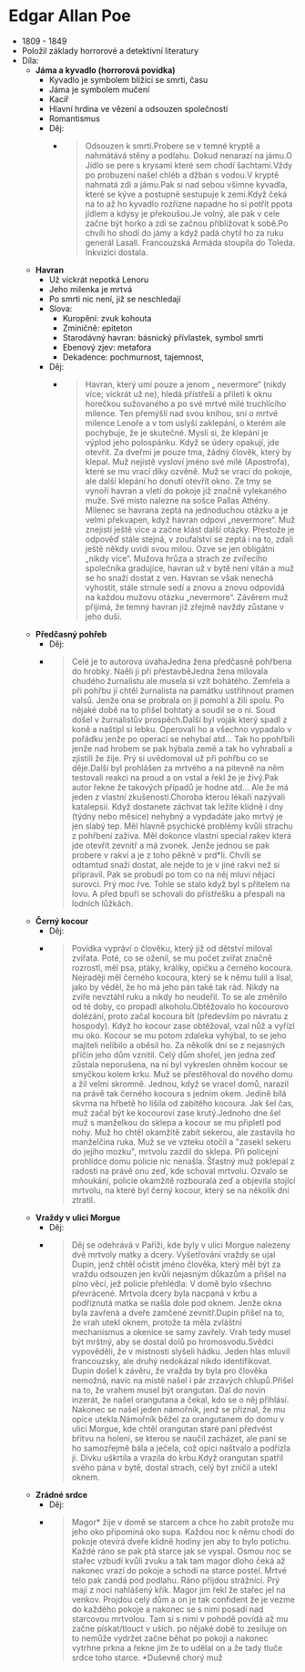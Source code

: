 # Edgar Allan Poe

- 1809 - 1849
- Položil základy horrorové a detektivní literatury
- Díla:
  - **Jáma a kyvadlo (horrorová povídka)**
    - Kyvadlo je symbolem blížící se smrti, času
    - Jáma je symbolem mučení
    - Kacíř
    - Hlavní hrdina ve vězení a odsouzen společností
    - Romantismus
    - Děj:
      - > Odsouzen k smrti.Probere se v temné kryptě a nahmátává stěny a podlahu. Dokud nenarazí na jámu.O Jídlo se pere s krysami které sem chodí šachtami.Vždy po probuzení našel chléb a džbán s vodou.V kryptě nahmatá zdi a jámu.Pak si nad sebou všimne kyvadla, které se kýve a postupně sestupuje k zemi.Když čeká na to až ho kyvadlo rozřízne napadne ho si potřít ppota jídlem a kdysy je překoušou.Je volný, ale pak v cele začne být horko a zdi se začnou přibližovat k sobě.Po chvíli ho shodí do jámy a když padá chytil ho za ruku generál Lasall. Francouzská Armáda stoupila do Toleda. Inkvizici dostala.
  - **Havran**
    - Už víckrát nepotká Lenoru
    - Jeho milenka je mrtvá
    - Po smrti nic není, již se neschledají
    - Slova:
      - Kuropění: zvuk kohouta
      - Zminičně: epiteton
      - Starodávný havran: básnický přívlastek, symbol smrti
      - Ebenový zjev: metafora
      - Dekadence: pochmurnost, tajemnost,
    - Děj:
      - > Havran, který umí pouze a jenom „ nevermore“ (nikdy více; víckrát už ne), hledá přístřeší a přiletí k oknu horečkou sužovaného a po své mrtvé milé truchlícího milence. Ten přemýšlí nad svou knihou, sní o mrtvé milence Lenoře a v tom uslyší zaklepání, o kterém ale pochybuje, že je skutečné. Myslí si, že klepání je výplod jeho polospánku. Když se údery opakují, jde otevřít. Za dveřmi je pouze tma, žádný člověk, který by klepal. Muž nejistě vysloví jméno své milé (Apostrofa), které se mu vrací díky ozvěně. Muž se vrací do pokoje, ale další klepání ho donutí otevřít okno. Ze tmy se vynoří havran a vletí do pokoje již značně vylekaného muže. Své místo nalezne na sošce Pallas Athény. Milenec se havrana zeptá na jednoduchou otázku a je velmi překvapen, když havran odpoví „nevermore“. Muž znejistí ještě více a začne klást další otázky. Přestože je odpověď stále stejná, v zoufalství se zeptá i na to, zdali ještě někdy uvidí svou milou. Ozve se jen obligátní „nikdy více“. Mužova hrůza a strach ze zvířecího společníka gradujíce, havran už v bytě není vítán a muž se ho snaží dostat z ven. Havran se však nenechá vyhostit, stále strnule sedí a znovu a znovu odpovídá na každou mužovu otázku „nevermore“. Závěrem muž přijímá, že temný havran již zřejmě navždy zůstane v jeho duši.
  - **Předčasný pohřeb**
    - Děj:
    - > Celé je to autorova úvahaJedna žena předčasně pohřbena do hrobky. Naěli ji při přestavběJedna žena milovala chudého žurnalistu ale musela si vzít bohátého. Zemřela a při pohřbu jí chtěl žurnalista na památku ustřihnout pramen valsů. Jenže ona se probrala on jí pomohl a žili spolu. Po nějaké době na to přišel bohtatý a soudil se o ni. Soud došel v žurnalistův prospěch.Další byl voják který spadl z koně a naštípl si lebku. Operovali ho a všechno vypadalo v pořádku jenže po operaci se nehybal atd... Tak ho ppohřbili jenže nad hrobem se pak hýbala země a tak ho vyhrabali a zjistili že žije. Prý si uvědomoval už při pohřbu co se děje.Další byl prohlášen za mrtvého a na pitevně na něm testovali reakci na proud a on vstal a řekl že je živý.Pak autor řekne že takových případů je hodne atd... Ale že má jeden z vlastní zkušenosti.Choroba kterou lékaři nazývali katalepsií. Když dostanete záchvat tak ležíte klidně i dny (týdny nebo měsíce) nehybný a vypdadáte jako mrtvý je jen slabý tep. Měl hlavně psychické problémy kvůli strachu z pohřbení zaživa. Měl dokonce vlastní special rakev která jde otevřít zevnitř a má zvonek. Jenže jednou se pak probere v rakvi a je z toho pěkně v prd\*li. Chvíli se odtamtud snaží dostat, ale nejde to je v jiné rakvi než si připravil. Pak se probudí po tom co na něj mluví nějací surovci. Prý moc řve. Tohle se stalo když byl s přítelem na lovu. A před bpuří se schovali do přístřešku a přespali na lodních lůžkách.
  - **Černý kocour**
    - Děj:
    - > Povídka vypráví o člověku, který již od dětství miloval zvířata. Poté, co se oženil, se mu počet zvířat značně rozrostl, měl psa, ptáky, králíky, opičku a černého kocoura. Nejraději měl černého kocoura, který se k němu tulil a lísal, jako by věděl, že ho má jeho pán také tak rád. Nikdy na zvíře nevztáhl ruku a nikdy ho neudeřil. To se ale změnilo od té doby, co propadl alkoholu.Obtěžovalo ho kocourovo dolézání, proto začal kocoura bít (především po návratu z hospody). Když ho kocour zase obtěžoval, vzal nůž a vyřízl mu oko. Kocour se mu potom zdaleka vyhýbal, to se jeho majiteli nelíbilo a oběsil ho. Za několik dní se z nejasných příčin jeho dům vznítil. Celý dům shořel, jen jedna zeď zůstala neporušena, na ní byl vykreslen ohněm kocour se smyčkou kolem krku. Muž se přestěhoval do nového domu a žil velmi skromně. Jednou, když se vracel domů, narazil na právě tak černého kocoura s jedním okem. Jedině bílá skvrna na hřbetě ho lišila od zabitého kocoura. Jak šel čas, muž začal být ke kocourovi zase krutý.Jednoho dne šel muž s manželkou do sklepa a kocour se mu připletl pod nohy. Muž ho chtěl okamžitě zabít sekerou, ale zastavila ho manželčina ruka. Muž se ve vzteku otočil a "zasekl sekeru do jejího mozku", mrtvolu zazdil do sklepa. Při policejní prohlídce domu policie nic nenašla. Šťastný muž poklepal z radosti na právě onu zeď, kde schoval mrtvolu. Ozvalo se mňoukání, policie okamžitě rozbourala zeď a objevila stojící mrtvolu, na které byl černý kocour, který se na několik dní ztratil.
  - **Vraždy v ulici Morgue**
    - Děj:
    - > Děj se odehrává v Paříži, kde byly v ulici Morgue nalezeny dvě mrtvoly matky a dcery. Vyšetřování vraždy se ujal Dupin, jenž chtěl očistit jméno člověka, který měl být za vraždu odsouzen jen kvůli nejasným důkazům a přišel na plno věcí, jež policie přehlédla: V domě bylo všechno převrácené. Mrtvola dcery byla nacpaná v krbu a podříznutá matka se našla dole pod oknem. Jenže okna byla zavřená a dveře zamčené zevnitř.Dupin přišel na to, že vrah utekl oknem, protože ta měla zvláštní mechanismus a okenice se samy zavřely. Vrah tedy musel být mrštný, aby se dostal dolů po hromosvodu.Svědci vypověděli, že v místnosti slyšeli hádku. Jeden hlas mluvil francouzsky, ale druhý nedokázal nikdo identifikovat. Dupin došel k závěru, že vražda by byla pro člověka nemožná, navíc na místě našel i pár zrzavých chlupů.Přišel na to, že vrahem musel být orangutan. Dal do novin inzerát, že našel orangutana a čekal, kdo se o něj přihlásí. Nakonec se našel jeden námořník, jenž se přiznal, že mu opice utekla.Námořník běžel za orangutanem do domu v ulici Morgue, kde chtěl orangutan staré paní předvést břitvu na holení, se kterou se naučil zacházet, ale paní se ho samozřejmě bála a ječela, což opici naštvalo a podřízla ji. Dívku uškrtila a vrazila do krbu.Když orangutan spatřil svého pána v bytě, dostal strach, celý byt zničil a utekl oknem.
  - **Zrádné srdce**
    - Děj:
    - > Magor* žije v domě se starcem a chce ho zabít protože mu jeho oko připomíná oko supa. Každou noc k němu chodí do pokoje otevírá dveře klidně hodiny jen aby to bylo potichu. Každé ráno se pak ptá starce jak se vyspal. Osmou noc se stařec vzbudí kvůli zvuku a tak tam magor dloho čeká až nakonec vrazí do pokoje a schodí na starce postel. Mrtvé telo pak zandá pod podlahu. Ráno přijdou strážníci. Prý mají z noci nahlášený křik. Magor jim řekl že stařec jel na venkov. Projdou celý dům a on je tak confident že je vezme do každého pokoje a nakonec se s nimi posadí nad starcovou mrtvolou. Tam si s nimi v pohodě povídá až mu začne pískat/tlouct v uších. po nějaké době to zesiluje on to nemůže vydržet začne běhat po pokoji a nakonec vytrhne prkna a řekne jim že to udělal on a že tady tluče srdce toho starce. *Duševně chorý muž
